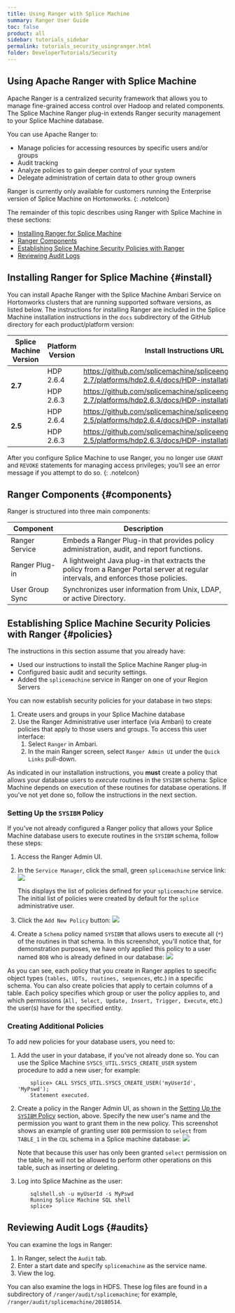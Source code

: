 ```yaml
---
title: Using Ranger with Splice Machine
summary: Ranger User Guide
toc: false
product: all
sidebar: tutorials_sidebar
permalink: tutorials_security_usingranger.html
folder: DeveloperTutorials/Security
---
```

<section>
<div class="TopicContent" data-swiftype-index="true" markdown="1">

# Using Apache Ranger with Splice Machine

Apache Ranger is a centralized security framework that allows you to manage fine-grained access control over Hadoop and related components. The Splice Machine Ranger plug-in extends Ranger security management to your Splice Machine database.

You can use Apache Ranger to:

* Manage policies for accessing resources by specific users and/or groups
* Audit tracking
* Analyze policies to gain deeper control of your system
* Delegate administration of certain data to other group owners

Ranger is currently only available for customers running the Enterprise version of Splice Machine on Hortonworks.
{: .noteIcon}

The remainder of this topic describes using Ranger with Splice Machine in these sections:
* [Installing Ranger for Splice Machine](#install)
* [Ranger Components](#components)
* [Establishing Splice Machine Security Policies with Ranger](#policies)
* [Reviewing Audit Logs](#audits)

## Installing Ranger for Splice Machine {#install}

You can install Apache Ranger with the Splice Machine Ambari Service on Hortonworks clusters that are running supported software versions, as listed below. The instructions for installing Ranger are included in the Splice Machine installation instructions in the `docs` subdirectory of the GitHub directory for each product/platform version:

<table>
    <col />
    <col />
    <thead>
        <tr>
            <th>Splice Machine Version</th>
            <th>Platform Version</th>
            <th>Install Instructions URL</th>
        </tr>
    </thead>
    <tbody>
        <tr>
            <td rowspan="2"><strong>2.7</strong></td>
            <td>HDP 2.6.4</td>
            <td><a href="https://github.com/splicemachine/spliceengine/blob/branch-2.7/platforms/hdp2.6.4/docs/HDP-installation.md">https://github.com/splicemachine/spliceengine/blob/branch-2.7/platforms/hdp2.6.4/docs/HDP-installation.md</a></td>
        </tr>
        <tr>
            <td>HDP 2.6.3</td>
            <td><a href="https://github.com/splicemachine/spliceengine/blob/branch-2.7/platforms/hdp2.6.3/docs/HDP-installation.md">https://github.com/splicemachine/spliceengine/blob/branch-2.7/platforms/hdp2.6.3/docs/HDP-installation.md</a></td>
        </tr>
        <tr>
            <td rowspan="2"><strong>2.5</strong></td>
            <td>HDP 2.6.4</td>
            <td><a href="https://github.com/splicemachine/spliceengine/blob/branch-2.5/platforms/hdp2.6.4/docs/HDP-installation.md">https://github.com/splicemachine/spliceengine/blob/branch-2.5/platforms/hdp2.6.4/docs/HDP-installation.md</a></td>
        </tr>
        <tr>
            <td>HDP 2.6.3</td>
            <td><a href="https://github.com/splicemachine/spliceengine/blob/branch-2.5/platforms/hdp2.6.3/docs/HDP-installation.md">https://github.com/splicemachine/spliceengine/blob/branch-2.5/platforms/hdp2.6.3/docs/HDP-installation.md</a></td>
        </tr>
    </tbody>
</table>

After you configure Splice Machine to use Ranger, you no longer use `GRANT` and `REVOKE` statements for managing access privileges; you'll see an error message if you attempt to do so.
{: .noteIcon}


## Ranger Components {#components}
Ranger is structured into three main components:

<table>
    <col />
    <col />
    <thead>
        <tr>
            <th>Component</th>
            <th>Description</th>
        </tr>
    </thead>
    <tbody>
        <tr>
            <td>Ranger Service</td>
            <td>Embeds a Ranger Plug-in that provides policy administration, audit, and report functions.</td>
        </tr>
        <tr>
            <td>Ranger Plug-in</td>
            <td>A lightweight Java plug-in that extracts the policy from a Ranger Portal server at regular intervals, and enforces those policies.</td>
        </tr>
        <tr>
            <td>User Group Sync</td>
            <td>Synchronizes user information from Unix, LDAP, or active Directory.</td>
        </tr>
    </tbody>
</table>


## Establishing Splice Machine Security Policies with Ranger {#policies}

The instructions in this section assume that you already have:
* Used our instructions to install the Splice Machine Ranger plug-in
* Configured basic audit and security settings.
* Added the `splicemachine` service in Ranger on one of your Region Servers

You can now establish security policies for your database in two steps:
1. Create users and groups in your Splice Machine database
2. Use the Ranger Administrative user interface (via Ambari) to create policies that apply to those users and groups. To access this user interface:
   1. Select `Ranger` in Ambari.
   2. In the main Ranger screen, select `Ranger Admin UI` under the `Quick Links` pull-down.

As indicated in our installation instructions, you __must__ create a policy that allows your database users to *execute* routines in the `SYSIBM` schema: Splice Machine depends on execution of these routines for database operations. If you've not yet done so, follow the instructions in the next section.

### Setting Up the `SYSIBM` Policy

If you've not already configured a Ranger policy that allows your Splice Machine database users to execute routines in the `SYSIBM` schema, follow these steps:

1. Access the Ranger Admin UI.
2. In the `Service Manager`, click the small, green `splicemachine` service link:
   <img src="images/RangerServiceMgr1.png">

   This displays the list of policies defined for your `splicemachine` service. The initial list of policies were created by default for the `splice` administrative user.

3. Click the `Add New Policy` button:
   <img src="images/RangerAddPolicy.png">

4. Create a `Schema` policy named `SYSIBM` that allows users to execute all (`*`) of the routines in that schema. In this screenshot, you'll notice that, for demonstration purposes, we have only applied this policy to a user named `BOB` who is already defined in our database:
   <img src="images/RangerIBMPolicy.png">

As you can see, each policy that you create in Ranger applies to specific object types (`tables, UDTs, routines, sequences`, etc.) in a specific schema. You can also create policies that apply to certain columns of a table. Each policy specifies which group or user the policy applies to, and which permissions (`All, Select, Update, Insert, Trigger, Execute`, etc.) the user(s) have for the specified entity.

### Creating Additional Policies

To add new policies for your database users, you need to:

1. Add the user in your database, if you've not already done so. You can use the Splice Machine `SYSCS_UTIL.SYSCS_CREATE_USER` system procedure to add a new user; for example:
    ````
        splice> CALL SYSCS_UTIL.SYSCS_CREATE_USER('myUserId', 'MyPswd');
        Statement executed.
    ````

2. Create a policy in the Ranger Admin UI, as shown in the [Setting Up the `SYSIBM` Policy](#sysibmpolicy) section, above. Specify the new user's name and the permission you want to grant them in the new policy. This screenshot shows an example of granting user `BOB` permission to `select` from `TABLE_1` in the `CDL` schema in a Splice machine database:
   <img src="images/RangerSelectPolicy.png">

   Note that because this user has only been granted `select` permission on the table, he will not be allowed to perform other operations on this table, such as inserting or deleting.

3. Log into Splice Machine as the user:
   ````
       sqlshell.sh -u myUserId -s MyPswd
       Running Splice Machine SQL shell
       splice>
   ````

## Reviewing Audit Logs {#audits}

You can examine the logs in Ranger:
1. In Ranger, select the `Audit` tab.
2. Enter a start date and specify `splicemachine` as the service name.
3. View the log.

You can also examine the logs in HDFS. These log files are found in a subdirectory of `/ranger/audit/splicemachine`; for example, `/ranger/audit/splicemachine/20180514`.

</div>
</section>
